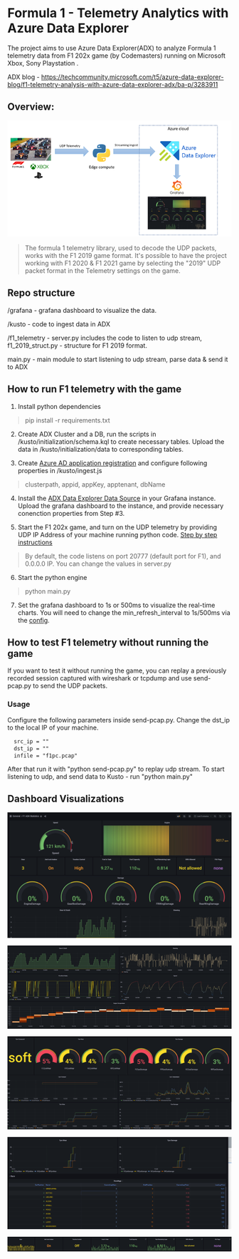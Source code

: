 # Formula 1 - Telemetry Analytics with Azure Data Explorer

The project aims to use Azure Data Explorer(ADX) to analyze Formula 1 telemetry data from F1 202x game (by Codemasters) running on Microsoft Xbox, Sony Playstation .

ADX blog - https://techcommunity.microsoft.com/t5/azure-data-explorer-blog/f1-telemetry-analysis-with-azure-data-explorer-adx/ba-p/3283911

## Overview:

![Arch](./images/architecture.png)

> The formula 1 telemetry library, used to decode the UDP packets, works with the F1 2019 game format. It's possible to have the project working with F1 2020 & F1 2021 game by selecting the "2019" UDP packet format in the Telemetry settings on the game.


## Repo structure

/grafana - grafana dashboard to visualize the data.

/kusto - code to ingest data in ADX

/f1_telemetry  - server.py includes the code to listen to udp stream, f1_2019_struct.py - structure for F1 2019 format.

main.py - main module to start listening to udp stream, parse data & send it to ADX


## How to run F1 telemetry with the game

1. Install python dependencies 

> pip install -r requirements.txt

2. Create ADX Cluster and a DB, run the scripts in /kusto/initialization/schema.kql to create necessary tables. Upload the data in /kusto/initialization/data to corresponding tables.

3. Create [Azure AD application registration](https://docs.microsoft.com/en-us/azure/data-explorer/provision-azure-ad-app) and configure following properties in /kusto/ingest.js
> clusterpath, appid, appKey, apptenant, dbName 

4. Install the [ADX Data Explorer Data Source](https://grafana.com/grafana/plugins/grafana-azure-data-explorer-datasource/) in your Grafana instance. Upload the grafana dashboard to the instance, and provide necessary conenction properties from Step #3.

5. Start the F1 202x game, and turn on the UDP telemetry by providing UDP IP Address of your machine running python code. [Step by step instructions](https://www.simracingtelemetry.com/help/F12020/)
> By default, the code listens on port 20777 (default port for F1), and 0.0.0.0 IP. You can change the values in server.py

6. Start the python engine

> python main.py

7. Set the grafana dashboard to 1s or 500ms to visualize the real-time charts. You will need to change the min_refresh_interval to 1s/500ms via the [config](https://grafana.com/docs/grafana/latest/administration/configuration/). 


## How to test F1 telemetry without running the game
If you want to test it without running the game, you can replay a previously
recorded session captured with wireshark or tcpdump and use send-pcap.py to send
the UDP packets. 

### Usage
Configure the following parameters inside send-pcap.py. Change the dst_ip to the local IP of your machine. 
```
  src_ip = ""
  dst_ip = ""
  infile = "f1pc.pcap"
```
After that run it with "python send-pcap.py" to replay udp stream.
To start listening to udp, and send data to Kusto - run "python main.py"

## Dashboard Visualizations

![visuals1](./images/dashboard_1.png)

![visuals2](./images/dashboard_2.png)

![visuals3](./images/dashboard_4.png)

![visuals4](./images/dashboard_3.png)

![visuals5](./images/dashboard_5.png)
